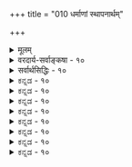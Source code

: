 +++
title = "010 धर्माणां स्थापनार्थम्"

+++
<details><summary>मूलम्</summary>

धर्माणां स्थापनार्थं स्वयमपि भजते शासिता शासनं स्वं स्वस्यापि प्रत्यवायानभिनयति नृणां पापभीतिं विधित्सुः ।  
शुद्धैस्स्वेच्छावतारैर्भजति सुलभतां तावतोत्पत्त्यनूक्तिः प्रोक्तो विष्णुश्शिखायामपि हि स पुरुषः प्राप्ततारार्धमात्रः ॥ १० ॥
</details>

<details><summary>वरदार्य-सर्वाङ्कषा - १०</summary>

T 



ननु 'वेदवे परे पुंसि जाते दशरथात्मजे' इत्यादौ वेदप्रतिपाद्यः परमात्मैव दशरथपुत्रो रामो जात इति रामाद्यवताराणां भगवद्रूपत्वमुच्यते, तथा सर्वसंमतं च । 'अजायमानो बहुधा विजायते' ( तै. आ.) इति. श्रुतिसिद्धं चैतत् । तत्र च सीतावियोगप्रयुक्तप्रलापादिकं प्रसिद्धम् । अतश्च परमात्मनोऽपि दुःखादिदर्शनात्, तस्यापि कर्मवश्यत्वमनिवार्यमित्याशङ्कां समाधत्ते - धर्माणामित्यादिना । **धर्माणाम्** = वर्णाश्रमादिरूपाणां धर्माणाम् **स्थापनार्थम्** =स्थिरीकरणार्थम् **शासिता** = स्वयं शासनकर्ता सन्नपि भगवान् **स्वम्** = **स्वीयम्** = स्वेन विरचितम् शासनम् स्वयमपि **भजते** = **सेवते** = अनुसरति । **नृणाम्** = अल्पप्रज्ञानां नराणाम् **पापभीतिम्** = पापेभ्यो भयम् **विधित्सुः** = **विधातुम्** = आधातुम् इच्छन् स्वस्यापि **प्रत्यवायान्** = पापानि अभिनयति । 'पूर्वं मया नूनमभीप्सितानि पापानि कर्माण्यसकृत्कृतानि' (रा. 3-63 - 4 ) इत्यादौ हि तथा दृश्यते । ननु यदि रामादिरूपेण जायते, तर्हि 'जातस्य हि ध्रुवो मृत्युः' ( गी. 2-27 ) इति मरणमप्यावश्यकमेवेत्यत्राह शुद्धैरित्यादि । **शुद्धैः** = कर्मसंबन्धरहितैः **स्वेच्छावतारैः** = स्वीयेच्छयैव प्रयुक्तैः **अवतारैः** = रामकृष्णाद्यवतारैः **सुलभताम्** =सकलमनुजनयनविषयताम् भजति । **तावता** = स्वेच्छाप्रयुक्तत्वेन कर्मकृतत्वाभावात् **उत्पत्त्यनूक्तिः** = ‘विजायतेः' इत्यनुवादः । सर्वमिदं केन प्रमाणेनोच्यते ? प्रत्युत 'ब्रह्मविष्णुरुद्रेन्द्रास्ते सर्वे संप्रसूयन्ते ' (अथ. शि.) इति विष्णोरुत्पत्तिः श्रुतः इत्यत्र - प्रोक्त इत्यादि । सः **पुरुषः** = पुरुषोत्तमो भगवान् **शिखायामपि** = नारायणाथर्वशिखायामपि **सः** = प्रसिद्धः **पुरुषः** = पुरुषपदवाच्यः विष्णुः प्राप्तता- **रार्धमात्रः=प्राप्तः** =क्रमशोऽधिदेवतात्वेन प्राप्तः **तारस्य** = प्रणवस्य अर्धमात्रा येनेति बहुव्रीहिः। अथर्वशिरसि अकारोकारमकारनादात्मकस्य प्रणवस्य सार्धत्रिमात्रात्मकस्यान्तिमोऽर्धमात्रा नांद इत्युच्यते । अथर्वशिरसि 'चतुर्थी विद्युमती सर्ववर्णा पुरुषदैवत्या' (1) इति प्रणवे प्रधानस्य नादस्याधिदेवः पुरुष इत्युच्यते । अतश्च यत्र 'शिव एको ध्येयश्शिवङ्करस्सर्वमन्यत्परित्यज्य' ( 2 ) इति श्रूयते, तत्रैव नादस्याधिदेवता पुरुष इत्युच्यते । पुरुषश्च विष्णुरेवेति स्थापितमेव । अतश्च विष्णोस्सर्वोत्तमत्वसिद्धिः॥ 

ननु भो ब्रह्मन् ! कं वञ्चयस्येवम् ? अथर्वशिरसि किल विष्णोः सृज्यत्वं प्रदर्शितम् । प्रणवार्थेषु च 'प्रथमा रक्ता ब्राह्मी ब्रह्मदैवत्या द्वितीया शुभा शुक्का रौद्री रुद्रदैवत्या तृतीया कृष्णा विष्णुमती विष्णुदैवत्या' इति विष्णुः नादाधिदेवपुरुषापेक्षयावरः प्रत्यपादि । कथं विष्णुपुरुषयोरभेदोऽभिधीयते त्वया ! किञ्च 'ब्रह्मविष्णु- 



376 

[विष्णुपारम्ये प्रमाणानि ] 

156. आद्यं रामायणं तत् स च निगमगणे पञ्चमः पञ्चरात्रं 

सत्त्वोपज्ञं पुराणं मनुमुखमुनिभिर्निर्मितं धर्मशास्त्रम् । 

रुद्रेन्द्रास्ते सर्वे संप्रसूयन्ते' (2) इति तत्रैव विष्णोस्सृज्यत्वस्य श्रवणात् कथं तस्य परत्वसंभव इति चेत्, रुद्रस्यापि तत्र सृज्यत्वश्रवणात् तव वा कथमिष्टसिद्धिः ? अयि भोः ! न वयं रुद्रपारम्यवादिनः । वयं हि ब्रह्मवादिनः । अतः शिवस्यापि पारम्यं नास्ति, न वा विष्णोः । ब्रह्म तु त्रिमूर्त्यतीतम् । तदेव च परमं तत्त्वम् । पुरुषपदमपि ब्रह्मपर्यायमेव - 'आत्मैवेदमग्र आसीत्पुरुषविधः' (बृ. 3-4-1) इति दर्शनात् ; न तथा विष्णुपदमिति चेत् — भो ब्रह्मवादिन् ! इदमत्रावधीयताम्- 

ब्राह्मणा अभवन् सर्वे कृते ब्रह्मपरायणाः । तस्मात्तु लेशतो भ्रष्टास्त्रेतायां यज्ञमाश्रिताः ॥ द्विविधावप्यमू मार्गों निराकारप्रधानकौ । यज्ञाद्धीनाः द्वापरे च कर्मयोगं समाश्रिताः ॥ कलौ ततोऽपि हीनास्ते केवलां भावनां श्रिताः । देवतानुग्रहेणैव श्रेयोऽवाप्तिः कलौ युगे ॥ विष्णोर्देवोत्तमत्वं च पूर्वमुक्तं सुविस्तरात् । भवन्तस्तु वृथा, हन्त ! दीक्षितेन प्रतारिताः ॥ शैवपारम्यभावेन वैष्णवान् दूषयन्त्यहो ! न युष्माकमिदं युक्तं शङ्करार्यानुयायिनाम् ॥ इत्याद्यवादि बहुधा शैववैष्णवकश्मले । सप्रमाणं च श्रीकण्ठसमालोचन ईक्ष्यताम् ॥ 

THE 

तथा च प्रकृते प्रणवे प्रधानभूतस्य नादस्य वाच्या देवतैव प्रधानभूता । अत एव 'सर्ववर्णा' इति सर्वात्मकत्वं तस्योच्यत इति नारायणपारम्यसिद्धिर्निष्प्रत्यूहा ॥ १० ॥
</details>

<details><summary>सर्वार्थसिद्धिः - १०</summary>

धर्माणां स्थापनार्थं स्वयमपि भजते शासिता शासनं स्वं  
स्वस्यापि प्रत्यवायानभिनयति नृणां पापभीतिं विधित्सुः ।  
शुद्धैस्स्वेच्छावतारैर्भजति सुलभतां तावतोत्पत्त्यनूक्तिः  
प्रोक्तो विष्णुश्शिखायामपि हि स पुरुषः प्राप्ततारार्धभात्रः ॥ १० ॥  
नन्ववतारेषु भगवतश्शास्त्रार्थानुष्ठानं तत्फलभोगश्च श्रुतिस्मृतिषु बहुधा दृश्यते । अतस्तस्यापि कर्मवश्यत्वं स्यादित्यत्राह - धर्माणामिति ॥ तदेतत् 'न मे पार्थास्ति कर्तव्यम्', 'धर्मसंस्थापनार्थाये'त्यादिभिस्सिद्धम् । यद्यपि 'जनितेन्द्रस्य जनितोऽत विष्णोरित्ये'तत् प्रीणनद्रव्यप्रशंसार्थं, तथाऽप्यथर्वशिखायां 'ब्रह्मविष्णुरुद्रेन्द्रास्ते सर्वे संप्रसूयन्त' इति ब्रह्मादेरिव भगवतोऽपि प्रसूतिः श्रूयते । अतस्तदतिरिक्तं कारणं तत्र ध्येयतयोच्यत इत्यत्राह - शुद्धैरिति । अकर्महेतुकैरप्राकृतैरित्यर्थः । सौलभ्यार्थावतारानुवादस्तस्यैव सर्वकारणस्य ध्येयत्वविधानार्थमिति भावः । तत्रैव प्रणवनिरूपणे स्वार्थस्थापनं व्यनक्ति - प्रोक्त इति । प्रणवस्य तिसृणां मात्राणां वर्णभेदांस्त्रिमूर्तिदेवताकत्वं चोक्त्वा तस्य चतुर्थ्या अर्धमात्रायास्सर्ववर्णत्वं पुरुषदेवताकत्वं चोक्तम् । स च पुरुषः 'सृष्टिस्थित्यन्तकरणीमित्यादावुक्त एव जनार्दनः । 'तस्य हैतस्य पुरुषस्य रूपं यथा माहारजनं वासः 'यथा पाण्ड्वाविकं' 'यथेन्द्रगोप' इत्यादिना च पुरुषस्य सर्ववर्णविग्रहः श्रुतः । भारतादौ च विश्वरूपादिविग्रहे व्यक्तमेतत् । 'भगवानिति शब्दोऽयं तथा पुरुष' इत्यपि । निरुपाधी च वर्तेते वासुदेवे सनातने ॥ इति च स्मर्यते इति ॥ १० ॥
</details>


<details><summary>ಕನ್ನಡ - १०</summary>

\- 

यारिगादरू 

अवतार तत्त्ववन्नु विवरिसुत्तारॆ शासिता धर्माणां स्वा नार्थं स्वं शासनं स्वयमपि भजति सर्वेश्वरनाद भगवन्तनू सह लोकदल्लि धर्मवन्नु नॆलॆगॊळिसुवुदक्कोस्कर 'धर्मसंस्थापनार्थाय सम्भवामि युगे युगे' ऎम्ब तन्न शासनवन्नु ताने परिपालिसि लोक दल्लि अवतरिसुत्तानॆ. 

नृणां पापभीतिं विधित्तु- स्वस्य प्रत्यवायानपि अभिनयति पाप माडदे इरुवुदक्कागि जनरल्लि पापद भयवन्नु उण्टुमाडलु 

182 

(श्लोक 11 

शुद्धच्छावतारैर्भजति सुलभतां तावतोत्पत्ति नूक्ति प्रोक्लो विष्णु खायामपि हि स पुरुषः प्राप्ततारार्धमात्र॥ - 156_ [विष्णुविन पारम्यदल्लि प्रमाणगळु] 

आद्यं रामायणं तत्स च निगमगणे पञ्चमः पञ्चरात्रं सपज्ञं पुराणं मनुमुखमुनिभिर्निमि्रतं धर्मशास्त्रं उद्देशिसि तनगॆ पापवॊदगि अदरिन्द तानु कष्टवन्नु पडुत्तिरुवुदागियू “पूर्वं वया नूनमभीवृ तानि पापानि सर्वाण्य सकृतानि'-नानु हिन्दॆ तिळिदे अनेक पापगळन्नु अनेक सल माडिद्देनॆ - इत्यादियागि श्रीराम मुन्तादवरु अभिनयिसुत्तारॆ. 

शुद्धः स्वच्छावतारैः सुलभतां भजति 

1. 

दिव्यवाद तन्न सङ्कल्पदिन्द आद अवतारगळिन्द ऎल्लरिगू सुलभवागि आगुत्तानॆ. तावता उत्पत्यनूक्तिः हीगॆ लोकहितक्कागि अवनु माडुव अवतारगळन्ने अथर्वशिखॆयल्लि 'ब्रह्म विष्णु रुद्रेना सर्वॆ सम्प्रसूयन्ने' ऎन्दु अनुवाद माडुत्तदॆ. 'अजायमानः बहुधा विजायते' ऎन्दू, “अजो s पि सन्न व्ययात्मा' ऎन्दू हेळिरुवुदरिन्द अवनिगॆ नम्मन्तॆ कर्मकृतवाद जन्मविल्ल. 

शिखायामपि सहि पुरुषः विष्णुः प्राप्त तारार्धमात्र प्रोक्तः अदे अथर्वशिखॆयल्ले 'चतुर्थि विद्युन्मती सर्ववर्णा पुरुषदैवत्या' ऎन्दु प्रणवद कॊनॆय अर्धमात्रॆयिन्द सर्वातीत नाद पुरुषपदवाच्यनाद विष्णुवे वाच्यनॆन्दु विष्णुविन सर्वोत्कृष्टतॆ यन्नु प्रतिपादिसिदॆ. आद्दरिन्द परमात्मन अवतारगळॆल्लवू दिव्यवे हॊरतु कर्मकृतवल्ल । १० ।
</details>


<details><summary>ಕನ್ನಡ - १०</summary>

\- 

यारिगादरू 

अवतार तत्त्ववन्नु विवरिसुत्तारॆ शासिता धर्माणां स्वा नार्थं स्वं शासनं स्वयमपि भजति सर्वेश्वरनाद भगवन्तनू सह लोकदल्लि धर्मवन्नु नॆलॆगॊळिसुवुदक्कोस्कर 'धर्मसंस्थापनार्थाय सम्भवामि युगे युगे' ऎम्ब तन्न शासनवन्नु ताने परिपालिसि लोक दल्लि अवतरिसुत्तानॆ. 

नृणां पापभीतिं विधित्तु- स्वस्य प्रत्यवायानपि अभिनयति पाप माडदे इरुवुदक्कागि जनरल्लि पापद भयवन्नु उण्टुमाडलु 

182 

(श्लोक 11 

शुद्धच्छावतारैर्भजति सुलभतां तावतोत्पत्ति नूक्ति प्रोक्लो विष्णु खायामपि हि स पुरुषः प्राप्ततारार्धमात्र॥ - 156_ [विष्णुविन पारम्यदल्लि प्रमाणगळु] 

आद्यं रामायणं तत्स च निगमगणे पञ्चमः पञ्चरात्रं सपज्ञं पुराणं मनुमुखमुनिभिर्निमि्रतं धर्मशास्त्रं उद्देशिसि तनगॆ पापवॊदगि अदरिन्द तानु कष्टवन्नु पडुत्तिरुवुदागियू “पूर्वं वया नूनमभीवृ तानि पापानि सर्वाण्य सकृतानि'-नानु हिन्दॆ तिळिदे अनेक पापगळन्नु अनेक सल माडिद्देनॆ - इत्यादियागि श्रीराम मुन्तादवरु अभिनयिसुत्तारॆ. 

शुद्धः स्वच्छावतारैः सुलभतां भजति 

1. 

दिव्यवाद तन्न सङ्कल्पदिन्द आद अवतारगळिन्द ऎल्लरिगू सुलभवागि आगुत्तानॆ. तावता उत्पत्यनूक्तिः हीगॆ लोकहितक्कागि अवनु माडुव अवतारगळन्ने अथर्वशिखॆयल्लि 'ब्रह्म विष्णु रुद्रेना सर्वॆ सम्प्रसूयन्ने' ऎन्दु अनुवाद माडुत्तदॆ. 'अजायमानः बहुधा विजायते' ऎन्दू, “अजो s पि सन्न व्ययात्मा' ऎन्दू हेळिरुवुदरिन्द अवनिगॆ नम्मन्तॆ कर्मकृतवाद जन्मविल्ल. 

शिखायामपि सहि पुरुषः विष्णुः प्राप्त तारार्धमात्र प्रोक्तः अदे अथर्वशिखॆयल्ले 'चतुर्थि विद्युन्मती सर्ववर्णा पुरुषदैवत्या' ऎन्दु प्रणवद कॊनॆय अर्धमात्रॆयिन्द सर्वातीत नाद पुरुषपदवाच्यनाद विष्णुवे वाच्यनॆन्दु विष्णुविन सर्वोत्कृष्टतॆ यन्नु प्रतिपादिसिदॆ. आद्दरिन्द परमात्मन अवतारगळॆल्लवू दिव्यवे हॊरतु कर्मकृतवल्ल । १० ।
</details>



<details><summary>ಕನ್ನಡ - १०</summary>

\- 

यारिगादरू 

अवतार तत्त्ववन्नु विवरिसुत्तारॆ शासिता धर्माणां स्वा नार्थं स्वं शासनं स्वयमपि भजति सर्वेश्वरनाद भगवन्तनू सह लोकदल्लि धर्मवन्नु नॆलॆगॊळिसुवुदक्कोस्कर 'धर्मसंस्थापनार्थाय सम्भवामि युगे युगे' ऎम्ब तन्न शासनवन्नु ताने परिपालिसि लोक दल्लि अवतरिसुत्तानॆ. 

नृणां पापभीतिं विधित्तु- स्वस्य प्रत्यवायानपि अभिनयति पाप माडदे इरुवुदक्कागि जनरल्लि पापद भयवन्नु उण्टुमाडलु 

182 

(श्लोक 11 

शुद्धच्छावतारैर्भजति सुलभतां तावतोत्पत्ति नूक्ति प्रोक्लो विष्णु खायामपि हि स पुरुषः प्राप्ततारार्धमात्र॥ - 156_ [विष्णुविन पारम्यदल्लि प्रमाणगळु] 

आद्यं रामायणं तत्स च निगमगणे पञ्चमः पञ्चरात्रं सपज्ञं पुराणं मनुमुखमुनिभिर्निमि्रतं धर्मशास्त्रं उद्देशिसि तनगॆ पापवॊदगि अदरिन्द तानु कष्टवन्नु पडुत्तिरुवुदागियू “पूर्वं वया नूनमभीवृ तानि पापानि सर्वाण्य सकृतानि'-नानु हिन्दॆ तिळिदे अनेक पापगळन्नु अनेक सल माडिद्देनॆ - इत्यादियागि श्रीराम मुन्तादवरु अभिनयिसुत्तारॆ. 

शुद्धः स्वच्छावतारैः सुलभतां भजति 

1. 

दिव्यवाद तन्न सङ्कल्पदिन्द आद अवतारगळिन्द ऎल्लरिगू सुलभवागि आगुत्तानॆ. तावता उत्पत्यनूक्तिः हीगॆ लोकहितक्कागि अवनु माडुव अवतारगळन्ने अथर्वशिखॆयल्लि 'ब्रह्म विष्णु रुद्रेना सर्वॆ सम्प्रसूयन्ने' ऎन्दु अनुवाद माडुत्तदॆ. 'अजायमानः बहुधा विजायते' ऎन्दू, “अजो s पि सन्न व्ययात्मा' ऎन्दू हेळिरुवुदरिन्द अवनिगॆ नम्मन्तॆ कर्मकृतवाद जन्मविल्ल. 

शिखायामपि सहि पुरुषः विष्णुः प्राप्त तारार्धमात्र प्रोक्तः अदे अथर्वशिखॆयल्ले 'चतुर्थि विद्युन्मती सर्ववर्णा पुरुषदैवत्या' ऎन्दु प्रणवद कॊनॆय अर्धमात्रॆयिन्द सर्वातीत नाद पुरुषपदवाच्यनाद विष्णुवे वाच्यनॆन्दु विष्णुविन सर्वोत्कृष्टतॆ यन्नु प्रतिपादिसिदॆ. आद्दरिन्द परमात्मन अवतारगळॆल्लवू दिव्यवे हॊरतु कर्मकृतवल्ल । १० ।
</details>


<details><summary>ಕನ್ನಡ - १०</summary>

\- 

यारिगादरू 

अवतार तत्त्ववन्नु विवरिसुत्तारॆ शासिता धर्माणां स्वा नार्थं स्वं शासनं स्वयमपि भजति सर्वेश्वरनाद भगवन्तनू सह लोकदल्लि धर्मवन्नु नॆलॆगॊळिसुवुदक्कोस्कर 'धर्मसंस्थापनार्थाय सम्भवामि युगे युगे' ऎम्ब तन्न शासनवन्नु ताने परिपालिसि लोक दल्लि अवतरिसुत्तानॆ. 

नृणां पापभीतिं विधित्तु- स्वस्य प्रत्यवायानपि अभिनयति पाप माडदे इरुवुदक्कागि जनरल्लि पापद भयवन्नु उण्टुमाडलु 

182 

(श्लोक 11 

शुद्धच्छावतारैर्भजति सुलभतां तावतोत्पत्ति नूक्ति प्रोक्लो विष्णु खायामपि हि स पुरुषः प्राप्ततारार्धमात्र॥ - 156_ [विष्णुविन पारम्यदल्लि प्रमाणगळु] 

आद्यं रामायणं तत्स च निगमगणे पञ्चमः पञ्चरात्रं सपज्ञं पुराणं मनुमुखमुनिभिर्निमि्रतं धर्मशास्त्रं उद्देशिसि तनगॆ पापवॊदगि अदरिन्द तानु कष्टवन्नु पडुत्तिरुवुदागियू “पूर्वं वया नूनमभीवृ तानि पापानि सर्वाण्य सकृतानि'-नानु हिन्दॆ तिळिदे अनेक पापगळन्नु अनेक सल माडिद्देनॆ - इत्यादियागि श्रीराम मुन्तादवरु अभिनयिसुत्तारॆ. 

शुद्धः स्वच्छावतारैः सुलभतां भजति 

1. 

दिव्यवाद तन्न सङ्कल्पदिन्द आद अवतारगळिन्द ऎल्लरिगू सुलभवागि आगुत्तानॆ. तावता उत्पत्यनूक्तिः हीगॆ लोकहितक्कागि अवनु माडुव अवतारगळन्ने अथर्वशिखॆयल्लि 'ब्रह्म विष्णु रुद्रेना सर्वॆ सम्प्रसूयन्ने' ऎन्दु अनुवाद माडुत्तदॆ. 'अजायमानः बहुधा विजायते' ऎन्दू, “अजो s पि सन्न व्ययात्मा' ऎन्दू हेळिरुवुदरिन्द अवनिगॆ नम्मन्तॆ कर्मकृतवाद जन्मविल्ल. 

शिखायामपि सहि पुरुषः विष्णुः प्राप्त तारार्धमात्र प्रोक्तः अदे अथर्वशिखॆयल्ले 'चतुर्थि विद्युन्मती सर्ववर्णा पुरुषदैवत्या' ऎन्दु प्रणवद कॊनॆय अर्धमात्रॆयिन्द सर्वातीत नाद पुरुषपदवाच्यनाद विष्णुवे वाच्यनॆन्दु विष्णुविन सर्वोत्कृष्टतॆ यन्नु प्रतिपादिसिदॆ. आद्दरिन्द परमात्मन अवतारगळॆल्लवू दिव्यवे हॊरतु कर्मकृतवल्ल । १० ।
</details>



<details><summary>ಕನ್ನಡ - १०</summary>

\- 

यारिगादरू 

अवतार तत्त्ववन्नु विवरिसुत्तारॆ शासिता धर्माणां स्वा नार्थं स्वं शासनं स्वयमपि भजति सर्वेश्वरनाद भगवन्तनू सह लोकदल्लि धर्मवन्नु नॆलॆगॊळिसुवुदक्कोस्कर 'धर्मसंस्थापनार्थाय सम्भवामि युगे युगे' ऎम्ब तन्न शासनवन्नु ताने परिपालिसि लोक दल्लि अवतरिसुत्तानॆ. 

नृणां पापभीतिं विधित्तु- स्वस्य प्रत्यवायानपि अभिनयति पाप माडदे इरुवुदक्कागि जनरल्लि पापद भयवन्नु उण्टुमाडलु 

182 

(श्लोक 11 

शुद्धच्छावतारैर्भजति सुलभतां तावतोत्पत्ति नूक्ति प्रोक्लो विष्णु खायामपि हि स पुरुषः प्राप्ततारार्धमात्र॥ - 156_ [विष्णुविन पारम्यदल्लि प्रमाणगळु] 

आद्यं रामायणं तत्स च निगमगणे पञ्चमः पञ्चरात्रं सपज्ञं पुराणं मनुमुखमुनिभिर्निमि्रतं धर्मशास्त्रं उद्देशिसि तनगॆ पापवॊदगि अदरिन्द तानु कष्टवन्नु पडुत्तिरुवुदागियू “पूर्वं वया नूनमभीवृ तानि पापानि सर्वाण्य सकृतानि'-नानु हिन्दॆ तिळिदे अनेक पापगळन्नु अनेक सल माडिद्देनॆ - इत्यादियागि श्रीराम मुन्तादवरु अभिनयिसुत्तारॆ. 

शुद्धः स्वच्छावतारैः सुलभतां भजति 

1. 

दिव्यवाद तन्न सङ्कल्पदिन्द आद अवतारगळिन्द ऎल्लरिगू सुलभवागि आगुत्तानॆ. तावता उत्पत्यनूक्तिः हीगॆ लोकहितक्कागि अवनु माडुव अवतारगळन्ने अथर्वशिखॆयल्लि 'ब्रह्म विष्णु रुद्रेना सर्वॆ सम्प्रसूयन्ने' ऎन्दु अनुवाद माडुत्तदॆ. 'अजायमानः बहुधा विजायते' ऎन्दू, “अजो s पि सन्न व्ययात्मा' ऎन्दू हेळिरुवुदरिन्द अवनिगॆ नम्मन्तॆ कर्मकृतवाद जन्मविल्ल. 

शिखायामपि सहि पुरुषः विष्णुः प्राप्त तारार्धमात्र प्रोक्तः अदे अथर्वशिखॆयल्ले 'चतुर्थि विद्युन्मती सर्ववर्णा पुरुषदैवत्या' ऎन्दु प्रणवद कॊनॆय अर्धमात्रॆयिन्द सर्वातीत नाद पुरुषपदवाच्यनाद विष्णुवे वाच्यनॆन्दु विष्णुविन सर्वोत्कृष्टतॆ यन्नु प्रतिपादिसिदॆ. आद्दरिन्द परमात्मन अवतारगळॆल्लवू दिव्यवे हॊरतु कर्मकृतवल्ल । १० ।
</details>


<details><summary>ಕನ್ನಡ - १०</summary>

\- 

यारिगादरू 

अवतार तत्त्ववन्नु विवरिसुत्तारॆ शासिता धर्माणां स्वा नार्थं स्वं शासनं स्वयमपि भजति सर्वेश्वरनाद भगवन्तनू सह लोकदल्लि धर्मवन्नु नॆलॆगॊळिसुवुदक्कोस्कर 'धर्मसंस्थापनार्थाय सम्भवामि युगे युगे' ऎम्ब तन्न शासनवन्नु ताने परिपालिसि लोक दल्लि अवतरिसुत्तानॆ. 

नृणां पापभीतिं विधित्तु- स्वस्य प्रत्यवायानपि अभिनयति पाप माडदे इरुवुदक्कागि जनरल्लि पापद भयवन्नु उण्टुमाडलु 

182 

(श्लोक 11 

शुद्धच्छावतारैर्भजति सुलभतां तावतोत्पत्ति नूक्ति प्रोक्लो विष्णु खायामपि हि स पुरुषः प्राप्ततारार्धमात्र॥ - 156_ [विष्णुविन पारम्यदल्लि प्रमाणगळु] 

आद्यं रामायणं तत्स च निगमगणे पञ्चमः पञ्चरात्रं सपज्ञं पुराणं मनुमुखमुनिभिर्निमि्रतं धर्मशास्त्रं उद्देशिसि तनगॆ पापवॊदगि अदरिन्द तानु कष्टवन्नु पडुत्तिरुवुदागियू “पूर्वं वया नूनमभीवृ तानि पापानि सर्वाण्य सकृतानि'-नानु हिन्दॆ तिळिदे अनेक पापगळन्नु अनेक सल माडिद्देनॆ - इत्यादियागि श्रीराम मुन्तादवरु अभिनयिसुत्तारॆ. 

शुद्धः स्वच्छावतारैः सुलभतां भजति 

1. 

दिव्यवाद तन्न सङ्कल्पदिन्द आद अवतारगळिन्द ऎल्लरिगू सुलभवागि आगुत्तानॆ. तावता उत्पत्यनूक्तिः हीगॆ लोकहितक्कागि अवनु माडुव अवतारगळन्ने अथर्वशिखॆयल्लि 'ब्रह्म विष्णु रुद्रेना सर्वॆ सम्प्रसूयन्ने' ऎन्दु अनुवाद माडुत्तदॆ. 'अजायमानः बहुधा विजायते' ऎन्दू, “अजो s पि सन्न व्ययात्मा' ऎन्दू हेळिरुवुदरिन्द अवनिगॆ नम्मन्तॆ कर्मकृतवाद जन्मविल्ल. 

शिखायामपि सहि पुरुषः विष्णुः प्राप्त तारार्धमात्र प्रोक्तः अदे अथर्वशिखॆयल्ले 'चतुर्थि विद्युन्मती सर्ववर्णा पुरुषदैवत्या' ऎन्दु प्रणवद कॊनॆय अर्धमात्रॆयिन्द सर्वातीत नाद पुरुषपदवाच्यनाद विष्णुवे वाच्यनॆन्दु विष्णुविन सर्वोत्कृष्टतॆ यन्नु प्रतिपादिसिदॆ. आद्दरिन्द परमात्मन अवतारगळॆल्लवू दिव्यवे हॊरतु कर्मकृतवल्ल । १० ।
</details>



<details><summary>ಕನ್ನಡ - १०</summary>

\- 

यारिगादरू 

अवतार तत्त्ववन्नु विवरिसुत्तारॆ शासिता धर्माणां स्वा नार्थं स्वं शासनं स्वयमपि भजति सर्वेश्वरनाद भगवन्तनू सह लोकदल्लि धर्मवन्नु नॆलॆगॊळिसुवुदक्कोस्कर 'धर्मसंस्थापनार्थाय सम्भवामि युगे युगे' ऎम्ब तन्न शासनवन्नु ताने परिपालिसि लोक दल्लि अवतरिसुत्तानॆ. 

नृणां पापभीतिं विधित्तु- स्वस्य प्रत्यवायानपि अभिनयति पाप माडदे इरुवुदक्कागि जनरल्लि पापद भयवन्नु उण्टुमाडलु 

182 

(श्लोक 11 

शुद्धच्छावतारैर्भजति सुलभतां तावतोत्पत्ति नूक्ति प्रोक्लो विष्णु खायामपि हि स पुरुषः प्राप्ततारार्धमात्र॥ - 156_ [विष्णुविन पारम्यदल्लि प्रमाणगळु] 

आद्यं रामायणं तत्स च निगमगणे पञ्चमः पञ्चरात्रं सपज्ञं पुराणं मनुमुखमुनिभिर्निमि्रतं धर्मशास्त्रं उद्देशिसि तनगॆ पापवॊदगि अदरिन्द तानु कष्टवन्नु पडुत्तिरुवुदागियू “पूर्वं वया नूनमभीवृ तानि पापानि सर्वाण्य सकृतानि'-नानु हिन्दॆ तिळिदे अनेक पापगळन्नु अनेक सल माडिद्देनॆ - इत्यादियागि श्रीराम मुन्तादवरु अभिनयिसुत्तारॆ. 

शुद्धः स्वच्छावतारैः सुलभतां भजति 

1. 

दिव्यवाद तन्न सङ्कल्पदिन्द आद अवतारगळिन्द ऎल्लरिगू सुलभवागि आगुत्तानॆ. तावता उत्पत्यनूक्तिः हीगॆ लोकहितक्कागि अवनु माडुव अवतारगळन्ने अथर्वशिखॆयल्लि 'ब्रह्म विष्णु रुद्रेना सर्वॆ सम्प्रसूयन्ने' ऎन्दु अनुवाद माडुत्तदॆ. 'अजायमानः बहुधा विजायते' ऎन्दू, “अजो s पि सन्न व्ययात्मा' ऎन्दू हेळिरुवुदरिन्द अवनिगॆ नम्मन्तॆ कर्मकृतवाद जन्मविल्ल. 

शिखायामपि सहि पुरुषः विष्णुः प्राप्त तारार्धमात्र प्रोक्तः अदे अथर्वशिखॆयल्ले 'चतुर्थि विद्युन्मती सर्ववर्णा पुरुषदैवत्या' ऎन्दु प्रणवद कॊनॆय अर्धमात्रॆयिन्द सर्वातीत नाद पुरुषपदवाच्यनाद विष्णुवे वाच्यनॆन्दु विष्णुविन सर्वोत्कृष्टतॆ यन्नु प्रतिपादिसिदॆ. आद्दरिन्द परमात्मन अवतारगळॆल्लवू दिव्यवे हॊरतु कर्मकृतवल्ल । १० ।
</details>


<details><summary>ಕನ್ನಡ - १०</summary>

\- 

यारिगादरू 

अवतार तत्त्ववन्नु विवरिसुत्तारॆ शासिता धर्माणां स्वा नार्थं स्वं शासनं स्वयमपि भजति सर्वेश्वरनाद भगवन्तनू सह लोकदल्लि धर्मवन्नु नॆलॆगॊळिसुवुदक्कोस्कर 'धर्मसंस्थापनार्थाय सम्भवामि युगे युगे' ऎम्ब तन्न शासनवन्नु ताने परिपालिसि लोक दल्लि अवतरिसुत्तानॆ. 

नृणां पापभीतिं विधित्तु- स्वस्य प्रत्यवायानपि अभिनयति पाप माडदे इरुवुदक्कागि जनरल्लि पापद भयवन्नु उण्टुमाडलु 

182 

(श्लोक 11 

शुद्धच्छावतारैर्भजति सुलभतां तावतोत्पत्ति नूक्ति प्रोक्लो विष्णु खायामपि हि स पुरुषः प्राप्ततारार्धमात्र॥ - 156_ [विष्णुविन पारम्यदल्लि प्रमाणगळु] 

आद्यं रामायणं तत्स च निगमगणे पञ्चमः पञ्चरात्रं सपज्ञं पुराणं मनुमुखमुनिभिर्निमि्रतं धर्मशास्त्रं उद्देशिसि तनगॆ पापवॊदगि अदरिन्द तानु कष्टवन्नु पडुत्तिरुवुदागियू “पूर्वं वया नूनमभीवृ तानि पापानि सर्वाण्य सकृतानि'-नानु हिन्दॆ तिळिदे अनेक पापगळन्नु अनेक सल माडिद्देनॆ - इत्यादियागि श्रीराम मुन्तादवरु अभिनयिसुत्तारॆ. 

शुद्धः स्वच्छावतारैः सुलभतां भजति 

1. 

दिव्यवाद तन्न सङ्कल्पदिन्द आद अवतारगळिन्द ऎल्लरिगू सुलभवागि आगुत्तानॆ. तावता उत्पत्यनूक्तिः हीगॆ लोकहितक्कागि अवनु माडुव अवतारगळन्ने अथर्वशिखॆयल्लि 'ब्रह्म विष्णु रुद्रेना सर्वॆ सम्प्रसूयन्ने' ऎन्दु अनुवाद माडुत्तदॆ. 'अजायमानः बहुधा विजायते' ऎन्दू, “अजो s पि सन्न व्ययात्मा' ऎन्दू हेळिरुवुदरिन्द अवनिगॆ नम्मन्तॆ कर्मकृतवाद जन्मविल्ल. 

शिखायामपि सहि पुरुषः विष्णुः प्राप्त तारार्धमात्र प्रोक्तः अदे अथर्वशिखॆयल्ले 'चतुर्थि विद्युन्मती सर्ववर्णा पुरुषदैवत्या' ऎन्दु प्रणवद कॊनॆय अर्धमात्रॆयिन्द सर्वातीत नाद पुरुषपदवाच्यनाद विष्णुवे वाच्यनॆन्दु विष्णुविन सर्वोत्कृष्टतॆ यन्नु प्रतिपादिसिदॆ. आद्दरिन्द परमात्मन अवतारगळॆल्लवू दिव्यवे हॊरतु कर्मकृतवल्ल । १० ।
</details>



